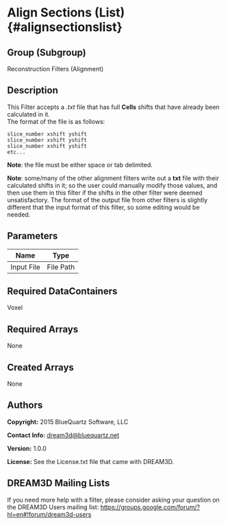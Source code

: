 Align Sections (List) {#alignsectionslist}
======

## Group (Subgroup) ##
Reconstruction Filters (Alignment)

## Description ##
This Filter accepts a _.txt_ file that has full **Cells** shifts that have already been calculated in it.  
The format of the file is as follows: 

    slice_number xshift yshift
    slice_number xshift yshift 
    slice_number xshift yshift
    etc...
**Note**: the file must be either space or tab delimited.

**Note**: some/many of the other alignment filters write out a **txt** file with their calculated shifts in it; so
the user could manually modify those values, and then use them in this filter if the shifts in the other filter were deemed unsatisfactory.  The format of the output file from other filters is slightly different that the input format of this filter, so some editing would be needed.

## Parameters ##

| Name | Type |
|------|------|
| Input File | File Path |

## Required DataContainers ##
Voxel

## Required Arrays ##
None

## Created Arrays ##
None

## Authors ##

**Copyright:** 2015 BlueQuartz Software, LLC

**Contact Info:** dream3d@bluequartz.net

**Version:** 1.0.0

**License:**  See the License.txt file that came with DREAM3D.




## DREAM3D Mailing Lists ##

If you need more help with a filter, please consider asking your question on the DREAM3D Users mailing list:
https://groups.google.com/forum/?hl=en#!forum/dream3d-users


